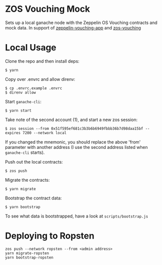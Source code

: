 # ZOS Vouching Mock

Sets up a local ganache node with the Zeppelin OS Vouching contracts and mock data.  In support of [zeppelin-vouching-app](https://github.com/DeltaCamp/zeppelin-vouching-app) and [zos-vouching](https://github.com/zeppelinos/zos-vouching)

# Local Usage

Clone the repo and then install deps:

```
$ yarn
```

Copy over .envrc and allow direnv:

```
$ cp .envrc.example .envrc
$ direnv allow
```

Start `ganache-cli`:

```
$ yarn start
```

Take note of the second account (1), and start a new zos session:

```
$ zos session --from 0x51f595ef681c3b3b6b6949fbbb36b7d98daa15bf --expires 7200 --network local
```

If you changed the mnemonic, you should replace the above 'from' parameter with another address (I use the second address listed when `ganache-cli` starts).

Push out the local contracts:

```
$ zos push
```

Migrate the contracts:

```
$ yarn migrate
```

Bootstrap the contract data:

```
$ yarn bootstrap
```

To see what data is bootstrapped, have a look at `scripts/bootstrap.js`


# Deploying to Ropsten

```
zos push --network ropsten --from <admin address>
yarn migrate-ropsten
yarn bootstrap-ropsten
```
